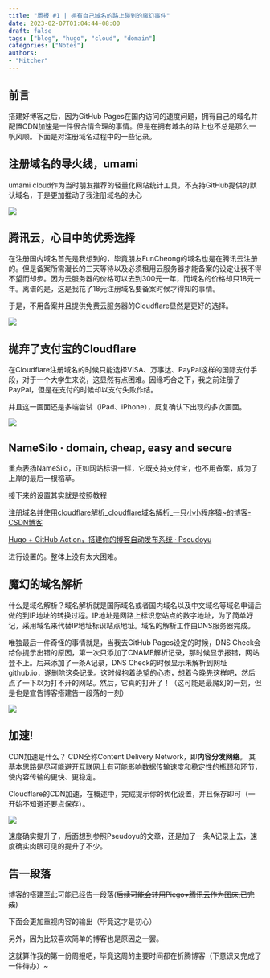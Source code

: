 ```yaml
---
title: "周报 #1 | 拥有自己域名的路上碰到的魔幻事件"
date: 2023-02-07T01:04:44+08:00
draft: false
tags: ["blog", "hugo", "cloud", "domain"]
categories: ["Notes"]
authors:
- "Mitcher"
---
```


## 前言

搭建好博客之后，因为GitHub Pages在国内访问的速度问题，拥有自己的域名并配置CDN加速是一件很合情合理的事情。但是在拥有域名的路上也不总是那么一帆风顺。下面是对注册域名过程中的一些记录。

## 注册域名的导火线，umami

umami cloud作为当时朋友推荐的轻量化网站统计工具，不支持GitHub提供的默认域名，于是更加推动了我注册域名的决心

![](https://mitcher-1316637614.cos.ap-nanjing.myqcloud.com/test/20230208175937.png)

## 腾讯云，心目中的优秀选择

在注册国内域名首先是我想到的，毕竟朋友FunCheong的域名也是在腾讯云注册的。但是备案所需漫长的三天等待以及必须租用云服务器才能备案的设定让我不得不望而却步。因为云服务器的价格可以去到300元一年，而域名的价格却只18元一年。离谱的是，这是我花了18元注册域名要备案时候才得知的事情。

于是，不用备案并且提供免费云服务器的Cloudflare显然是更好的选择。

![](https://mitcher-1316637614.cos.ap-nanjing.myqcloud.com/test/rg2IV.png)

## 抛弃了支付宝的Cloudflare

在Cloudflare注册域名的时候只能选择VISA、万事达、PayPal这样的国际支付手段，对于一个大学生来说，这显然有点困难。因缘巧合之下，我之前注册了PayPal，但是在支付的时候却以支付失败作结。

并且这一画面还是多端尝试（iPad、iPhone），反复确认下出现的多次画面。

![](https://mitcher-1316637614.cos.ap-nanjing.myqcloud.com/test/rgwyN.png)

## NameSilo · domain, cheap, easy and secure

重点表扬NameSilo，正如网站标语一样，它既支持支付宝，也不用备案，成为了上岸的最后一根稻草。

接下来的设置其实就是按照教程

[注册域名并使用cloudflare解析_cloudflare域名解析_一只小小程序猿~的博客-CSDN博客](http://t.csdn.cn/8ZOD5)

[Hugo + GitHub Action，搭建你的博客自动发布系统 · Pseudoyu](https://www.pseudoyu.com/zh/2022/05/29/deploy_your_blog_using_hugo_and_github_action/)

进行设置的。整体上没有太大困难。

## 魔幻的域名解析

什么是域名解析？域名解析就是国际域名或者国内域名以及中文域名等域名申请后做的到IP地址的转换过程。IP地址是网路上标识您站点的数字地址，为了简单好记，采用域名来代替IP地址标识站点地址。域名的解析工作由DNS服务器完成。

唯独最后一件奇怪的事情就是，当我去GitHub Pages设定的时候，DNS Check会给你提示出错的原因，第一次只添加了CNAME解析记录，那时候显示报错，网站登不上。后来添加了一条A记录，DNS Check的时候显示未解析到网址github.io，遂删除这条记录。这时候抱着绝望的心态，想着今晚先这样吧，然后点了一下以为打不开的网站。然后，它真的打开了！（这可能是最魔幻的一刻，但是也是宣告博客搭建告一段落的一刻）

![](https://mitcher-1316637614.cos.ap-nanjing.myqcloud.com/test/rgXqv.png)

## 加速!

CDN加速是什么？ CDN全称Content Delivery Network，即**内容分发网络**。 其基本思路是尽可能避开互联网上有可能影响数据传输速度和稳定性的瓶颈和环节，使内容传输的更快、更稳定。 

Cloudflare的CDN加速，在概述中，完成提示你的优化设置，并且保存即可（一开始不知道还要点保存）。

![](https://mitcher-1316637614.cos.ap-nanjing.myqcloud.com/test/rg7Ey.png)

速度确实提升了，后面想到参照Pseudoyu的文章，还是加了一条A记录上去，速度确实肉眼可见的提升了不少。

## 告一段落

博客的搭建至此可能已经告一段落(~~后续可能会转用Picgo+腾讯云作为图床,已完成~~)

下面会更加重视内容的输出（毕竟这才是初心）

另外，因为比较喜欢简单的博客也是原因之一罢。

这就算作我的第一份周报吧，毕竟这周的主要时间都在折腾博客（下意识又完成了一件待办）~
